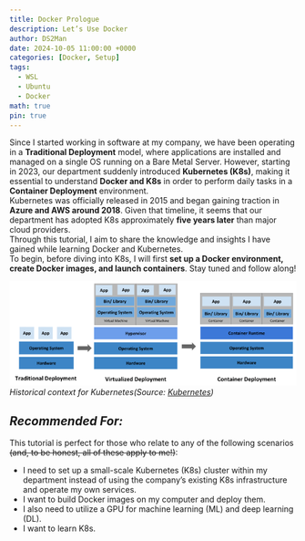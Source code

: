 ```yaml
---
title: Docker Prologue
description: Let’s Use Docker
author: DS2Man
date: 2024-10-05 11:00:00 +0000
categories: [Docker, Setup]
tags:
  - WSL
  - Ubuntu
  - Docker
math: true
pin: true
---
```


Since I started working in software at my company, we have been operating in a **Traditional Deployment** model, where applications are installed and managed on a single OS running on a Bare Metal Server. However, starting in 2023, our department suddenly introduced **Kubernetes (K8s)**, making it essential to understand **Docker and K8s** in order to perform daily tasks in a **Container Deployment** environment.    
Kubernetes was officially released in 2015 and began gaining traction in **Azure and AWS around 2018**. Given that timeline, it seems that our department has adopted K8s approximately **five years later** than major cloud providers.    
Through this tutorial, I aim to share the knowledge and insights I have gained while learning Docker and Kubernetes.   
To begin, before diving into K8s, I will first **set up a Docker environment, create Docker images, and launch containers**. Stay tuned and follow along!

<!-- 
회사에서 S/W 업무를 시작하면서 Bare Metal Server의 하나의 OS에 Applications을 설치해서 운영하는 형태로 사용하여 왔다(Traditional Deployment). 2023년부터 부서에 K8s가 갑자기 도입되면서 Docker, K8s를 이해를 해야 업무를 수행할 수 있게 되었다(Container Deployment).
K8s(Kubernetes)는 2015년 공식 출시 이후에, Azure, AWS에서는 2018년부터 본격적으로 사용되기 시작했으니, 우리 부서에는 약 5년 정도 늦게 도입된 거 같다.
이번 Tutorial통해서 제가 익히고 필요한 내용들을 공유하고자 합니다.
우선은 K8s에 대한 이해에 앞서, Docker사용을 위한 환경 구축해보고, Docker Image 및 Container 생성해 보겠다. 관심있게 지켜봐 주세요.
-->

![Historical context for Kubernetes](/assets/img/2024-10-05-Docker-Prologue1_1.png)
_Historical context for Kubernetes(Source: [Kubernetes](https://kubernetes.io/docs/concepts/overview/))_

## *Recommended For:*

This tutorial is perfect for those who relate to any of the following scenarios ~~(and, to be honest, all of these apply to me!)~~:

- I need to set up a small-scale Kubernetes (K8s) cluster within my department instead of using the company’s existing K8s infrastructure and operate my own services.  
- I want to build Docker images on my computer and deploy them.  
- I also need to utilize a GPU for machine learning (ML) and deep learning (DL).
- I want to learn K8s.

<!-- 
이런 분들께 추천합니다!
아래 내용에 해당되는 분들께서 본Tutorial을 보시면 좋을 것 같아요. (아래는 사실 전부 제 이야기입니다…)

회사에서 운영되는 K8s을 사용하지 않고 부서에서 소규모 단위로 운영할 K8s를 구축하고 나만의 서비스가 필요하다.
Docker를 내 컴퓨터로 빌드하고 싶고, 이미지를 배포하고 싶다.
GPU를 활용하여 ML/DL을 해야한다.
K8s를 배우고 싶다.
-->